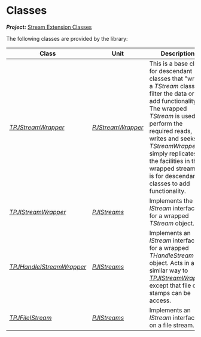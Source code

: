 # Classes

***Project:*** [Stream Extension Classes](../API.md)

The following classes are provided by the library:

| Class | Unit | Description |
|-------|------|-------------|
| [_TPJStreamWrapper_](./TPJStreamWrapper.md) | [_PJStreamWrapper_](./PJStreamWrapper.md)| This is a base class for descendant classes that "wrap" a _TStream_ class to filter the data or add functionality. The wrapped _TStream_ is used to perform the required reads, writes and seeks. _TStreamWrapper_ simply replicates the facilities in the wrapped stream - it is for descendant classes to add functionality. |
| [_TPJIStreamWrapper_](./TPJIStreamWrapper.md) | [_PJIStreams_](./PJIStreams.md) | Implements the _IStream_ interface for a wrapped _TStream_ object. |
| [_TPJHandleIStreamWrapper_](./TPJHandleIStreamWrapper.md) | [_PJIStreams_](./PJIStreams.md) | Implements an _IStream_ interface for a wrapped _THandleStream_ object. Acts in a similar way to [_TPJIStreamWrapper_](./TPJIStreamWrapper.md) except that file date stamps can be access. |
| [_TPJFileIStream_](./TPJFileIStream.md) | [_PJIStreams_](./PJIStreams.md) | Implements an _IStream_ interface on a file stream. |
